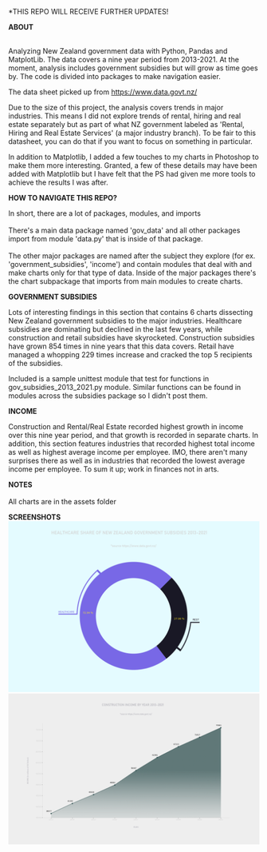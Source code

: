 
*THIS REPO WILL RECEIVE FURTHER UPDATES!

<strong>ABOUT</strong><br>
<br>

Analyzing New Zealand government data with Python, Pandas and MatplotLib. The data covers a nine year period from 2013-2021. At the moment, analysis includes government subsidies but will grow as time goes by. The code is divided into packages to make navigation easier. 

The data sheet picked up from https://www.data.govt.nz/

Due to the size of this project, the analysis covers trends in major industries. This means I did not explore trends of rental, hiring and real estate separately but as part of what NZ government labeled as 'Rental, Hiring and Real Estate Services' (a major industry branch). To be fair to this datasheet, you can do that if you want to focus on something in particular.

In addition to Matplotlib, I added a few touches to my charts in Photoshop to make them more interesting. Granted,
a few of these details may have been added with Matplotlib but I have felt that the PS had given me more tools to achieve the results I was after. 

<strong>HOW TO NAVIGATE THIS REPO?</strong><br>

In short, there are a lot of packages, modules, and imports<br>
<br>
There's a main data package named 'gov_data' and all other packages import from module 'data.py' that is inside of that package.<br>
<br> 
The other major packages are named after the subject they explore (for ex. 'government_subsidies', 'income') and contain modules that deal with and make charts only for that type of data. Inside of the major packages there's the chart subpackage that imports from main modules to create charts.

<strong>GOVERNMENT SUBSIDIES</strong><br>

Lots of interesting findings in this section that contains 6 charts dissecting New Zealand government subsidies to the major industries. Healthcare subsidies are dominating but declined in the last few years, while construction and retail subsidies have skyrocketed. Construction subsidies have grown 854 times in nine years that this data covers. Retail have managed a whopping 229 times increase and cracked the top 5 recipients of the subsidies. 

Included is a sample unittest module that test for functions in gov_subsidies_2013_2021.py module. Similar functions can be found in modules across the subsidies package so I didn't post them. 

<strong>INCOME</strong><br>

Construction and Rental/Real Estate recorded highest growth in income over this nine year period, and that growth is recorded in separate charts. In addition, this section features industries that recorded highest total income as well as highest average income per employee. IMO, there aren't many surprises there as well as in industries that recorded the lowest average income per employee. To sum it up; work in finances not in arts.

<strong>NOTES</strong><br>
<br>
All charts are in the assets folder

<strong>SCREENSHOTS</strong>
<img src="./assets/gov_subsidies_charts/healthcare_share_of_subsidies_2013_2021.png" />
<img src="./assets/income_charts/construction_income_by_year.png" />



